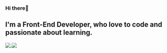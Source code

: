 ### Hi there👋

## I'm a Front-End Developer, who love to code and passionate about learning.

<a href="https://github.com/anuraghazra/github-readme-stats">
  <img align="center" src="https://github-readme-stats.vercel.app/api?username=mohammad-mo&theme=material-palenight&count_private=true&show_icons=true&include_all_commits=true&hide_border=true&hide_title=true" />
<a href="https://github.com/anuraghazra/github-readme-stats">
  <img align="center" src="https://github-readme-stats.vercel.app/api/top-langs/?username=mohammad-mo&theme=material-palenight&hide_border=true&include_all_commits=false&count_private=false&layout=compact" />
</a>
 
